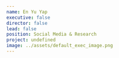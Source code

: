 ```yaml
---
name: En Yu Yap
executive: false
director: false
lead: false
position: Social Media & Research
project: undefined
image: ../assets/default_exec_image.png
---
```

